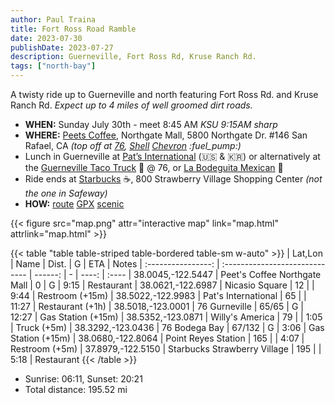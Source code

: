 ```yaml
---
author: Paul Traina
title: Fort Ross Road Ramble
date: 2023-07-30
publishDate: 2023-07-27
description: Guerneville, Fort Ross Rd, Kruse Ranch Rd.
tags: ["north-bay"]
---
```

A twisty ride up to Guerneville and north featuring Fort Ross Rd. and Kruse Ranch Rd.
*Expect up to 4 miles of well groomed dirt roads.*

* **WHEN:** Sunday July 30th - meet 8:45 AM *KSU 9:15AM sharp*
* **WHERE:** [Peets Coffee](https://goo.gl/maps/Nr19wF2eEhyFY9L28),
   Northgate Mall, 5800 Northgate Dr. #146 San Rafael, CA
   *(top off at [76](https://goo.gl/maps/F1zv2PQTcjTju17X6),
   [Shell](https://goo.gl/maps/7iN9H6bbP4ePVyYt9)
   [Chevron](https://goo.gl/maps/F3aGLG3vAwCmEkaK9) :fuel_pump:)*
* Lunch in Guerneville at
  [Pat’s International](https://goo.gl/maps/b1wHVau5ZGLLCUjY7) (:us: & :kr:)
  or alternatively at the
  [Guerneville Taco Truck](https://www.guernevilletacotruck.com) :taco: @ 76, or
  [La Bodeguita Mexican](https://goo.gl/maps/BrJcXxdC16p3T3iB7) :burrito:
* Ride ends at [Starbucks](https://goo.gl/maps/BrJcXxdC16p3T3iB7) :coffee:,
  800 Strawberry Village Shopping Center *(not the one in Safeway)*
* **HOW:**
  [route](map.html)
  [GPX](fort-ross.gpx)
  [scenic](https://scenicapp.space/route/ByyIxbmz)

{{< figure src="map.png" attr="interactive map" link="map.html" attrlink="map.html" >}}

{{< table "table table-striped table-bordered table-sm w-auto" >}}
|      Lat,Lon       | Name                           |   Dist. | G |  ETA  | Notes
| :----------------: | :----------------------------- | ------: | - | ----: | :----
|  38.0045,-122.5447 | Peet's Coffee Northgate Mall   |       0 | G |  9:15 | Restaurant
|  38.0621,-122.6987 | Nicasio Square                 |      12 |   |  9:44 | Restroom (+15m)
|  38.5022,-122.9983 | Pat's International            |      65 |   | 11:27 | Restaurant (+1h)
|  38.5018,-123.0001 | 76 Gurneville                  |   65/65 | G | 12:27 | Gas Station (+15m)
|  38.5352,-123.0871 | Willy's America                |      79 |   |  1:05 | Truck (+5m)
|  38.3292,-123.0436 | 76 Bodega Bay                  |  67/132 | G |  3:06 | Gas Station (+15m)
|  38.0680,-122.8064 | Point Reyes Station            |     165 |   |  4:07 | Restroom (+5m)
|  37.8979,-122.5150 | Starbucks Strawberry Village   |     195 |   |  5:18 | Restaurant
{{< /table >}}

- Sunrise: 06:11, Sunset: 20:21
- Total distance: 195.52 mi
